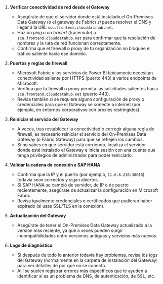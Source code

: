 
1. **Verificar conectividad de red desde el Gateway**
    
    - Asegúrate de que el servidor donde está instalado el On-Premises Data Gateway (o el gateway de Fabric) _sí_ pueda resolver el DNS y llegar a la URL `scu.frontend.clouddatahub.net`.
    - Haz un _ping_ o un _tracert_ (traceroute) a `scu.frontend.clouddatahub.net` para confirmar que la resolución de nombres y la ruta de red funcionan correctamente.
    - Confirma que el firewall o proxy de tu organización no bloquee el tráfico saliente hacia ese dominio.
2. **Puertos y reglas de firewall**
    
    - Microsoft Fabric y los servicios de Power BI típicamente necesitan conectividad saliente por HTTPS (puerto 443) a varios endpoints de Microsoft.
    - Verifica que tu firewall o proxy permita las solicitudes salientes hacia `scu.frontend.clouddatahub.net` (puerto 443).
    - Revisa también si se requiere alguna configuración de proxy o credenciales para que el Gateway se conecte a internet (por ejemplo, en entornos corporativos con proxies restringidos).
3. **Reiniciar el servicio del Gateway**
    
    - A veces, tras restablecer la conectividad o corregir alguna regla de firewall, es necesario reiniciar el servicio del On-Premises Data Gateway (o Fabric Gateway) para que se reflejen los cambios.
    - Si no sabes en qué servidor está corriendo, localiza el servidor donde esté instalado el Gateway e inicia sesión con una cuenta que tenga privilegios de administrador para poder reiniciarlo.
4. **Validar la cadena de conexión a SAP HANA**
    
    - Confirma que la IP y el puerto (por ejemplo, `11.0.6.216:30015`) todavía sean correctos y sigan abiertos.
    - Si SAP HANA se cambió de servidor, de IP o de puerto recientemente, asegúrate de actualizar la configuración en Microsoft Fabric.
    - Revisa igualmente credenciales o certificados que pudieran haber expirado (si usas SSL/TLS en la conexión).
5. **Actualización del Gateway**
    
    - Asegúrate de tener el On-Premises Data Gateway actualizado a la versión más reciente, ya que a veces pueden surgir incompatibilidades entre versiones antiguas y servicios más nuevos.
6. **Logs de diagnóstico**
    
    - Si después de todo lo anterior todavía hay problemas, revisa los _logs_ del Gateway (normalmente en la carpeta de instalación del Gateway) para ver detalles de por qué no se conecta.
    - Allí se suelen registrar errores más específicos que te ayuden a identificar si es un problema de DNS, de autenticación, de SSL, etc.
